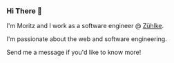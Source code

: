 ### Hi There 👋

I'm Moritz and I work as a software engineer @ [Zühlke](https://github.com/Zuehlke).

I'm passionate about the web and software engineering. 

Send me a message if you'd like to know more!
